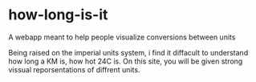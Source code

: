 # how-long-is-it
A webapp meant to help people visualize conversions between units

Being raised on the imperial units system, i find it diffacult to understand how long a KM is, how hot 24C is. On this site, you will be given strong vissual reporsentations of diffrent units.
